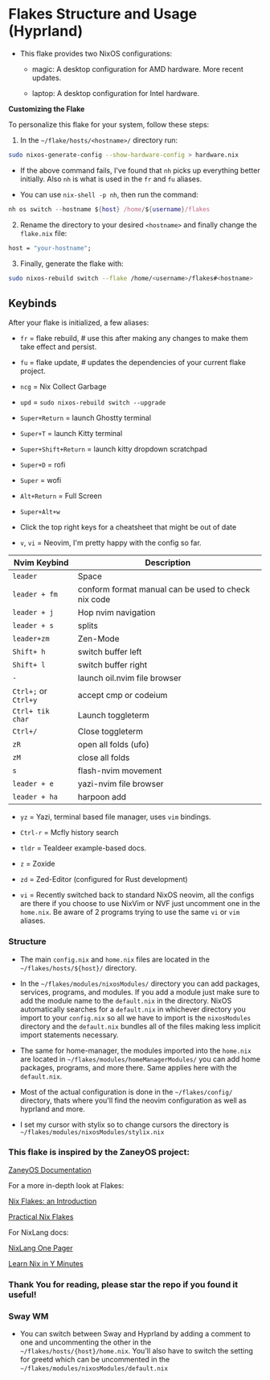 # Flakes Structure and Usage (Hyprland)

- This flake provides two NixOS configurations:

  - magic: A desktop configuration for AMD hardware. More recent updates.

  - laptop: A desktop configuration for Intel hardware.

**Customizing the Flake**

To personalize this flake for your system, follow these steps:

1. In the `~/flake/hosts/<hostname>/` directory run:

```bash
sudo nixos-generate-config --show-hardware-config > hardware.nix
```

- If the above command fails, I've found that `nh` picks up everything better
  initially. Also `nh` is what is used in the `fr` and `fu` aliases.

- You can use `nix-shell -p nh`, then run the command:

```nix
nh os switch --hostname ${host} /home/${username}/flakes
```

2. Rename the directory to your desired `<hostname>` and finally change the `flake.nix` file:

```nix
host = "your-hostname";
```

3. Finally, generate the flake with:

```bash
sudo nixos-rebuild switch --flake /home/<username>/flakes#<hostname>
```

## Keybinds

After your flake is initialized, a few aliases:

- `fr` = flake rebuild, # use this after making any changes to make them take effect and persist.

- `fu` = flake update, # updates the dependencies of your current flake project.

- `ncg` = Nix Collect Garbage

- `upd` = `sudo nixos-rebuild switch --upgrade`

- `Super+Return` = launch Ghostty terminal

- `Super+T` = launch Kitty terminal

- `Super+Shift+Return` = launch kitty dropdown scratchpad

- `Super+D` = rofi

- `Super` = wofi

- `Alt+Return` = Full Screen

- `Super+Alt+w`

- Click the top right keys for a cheatsheet that might be out of date

- `v`, `vi` = Neovim, I'm pretty happy with the config so far.

| Nvim Keybind         | Description                                         |
| -------------------- | --------------------------------------------------- |
| `leader`             | Space                                               |
| `leader + fm`        | conform format manual can be used to check nix code |
| `leader + j`         | Hop nvim navigation                                 |
| `leader + s`         | splits                                              |
| `leader+zm`          | Zen-Mode                                            |
| `Shift+ h`           | switch buffer left                                  |
| `Shift+ l`           | switch buffer right                                 |
| `-`                  | launch oil.nvim file browser                        |
| `Ctrl+;` or `Ctrl+y` | accept cmp or codeium                               |
| `Ctrl+ tik char`     | Launch toggleterm                                   |
| `Ctrl+/`             | Close toggleterm                                    |
| `zR`                 | open all folds (ufo)                                |
| `zM`                 | close all folds                                     |
| `s`                  | flash-nvim movement                                 |
| `leader + e`         | yazi-nvim file browser                              |
| `leader + ha`        | harpoon add                                         |

- `yz` = Yazi, terminal based file manager, uses `vim` bindings.

- `Ctrl-r` = Mcfly history search

- `tldr` = Tealdeer example-based docs.

- `z` = Zoxide

- `zd` = Zed-Editor (configured for Rust development)

- `vi` = Recently switched back to standard NixOS neovim, all the configs are there if you choose to use NixVim or NVF just uncomment one in the `home.nix`. Be aware of
  2 programs trying to use the same `vi` or `vim` aliases.

### Structure

- The main `config.nix` and `home.nix` files are located in the `~/flakes/hosts/${host}/` directory.

- In the `~/flakes/modules/nixosModules/` directory you can add packages, services, programs, and modules. If you add a module just make sure to add the module name to the
  `default.nix` in the directory. NixOS automatically searches for a `default.nix` in whichever directory you import to your `config.nix` so all we have to import is
  the `nixosModules` directory and the `default.nix` bundles all of the files making less implicit import statements necessary.

- The same for home-manager, the modules imported into the `home.nix` are located in `~/flakes/modules/homeManagerModules/` you can add home packages, programs, and more there. Same
  applies here with the `default.nix`.

- Most of the actual configuration is done in the `~/flakes/config/` directory, thats where you'll find the neovim configuration as well as hyprland and more.

- I set my cursor with stylix so to change cursors the directory is `~/flakes/modules/nixosModules/stylix.nix`

### This flake is inspired by the ZaneyOS project:

[ZaneyOS Documentation](https://zaney.org/posts/zaneyos-2.2/)

For a more in-depth look at Flakes:

[Nix Flakes: an Introduction](https://xeiaso.net/blog/nix-flakes-1-2022-02-21/)

[Practical Nix Flakes](https://serokell.io/blog/practical-nix-flakes)

For NixLang docs:

[NixLang One Pager](https://github.com/tazjin/nix-1p)

[Learn Nix in Y Minutes](https://learnxinyminutes.com/nix/)

### Thank You for reading, please star the repo if you found it useful!

### Sway WM

- You can switch between Sway and Hyprland by adding a comment to one and
  uncommenting the other in the `~/flakes/hosts/{host}/home.nix`. You'll also
  have to switch the setting for greetd which can be uncommented in the
  `~/flakes/modules/nixosModules/default.nix`
